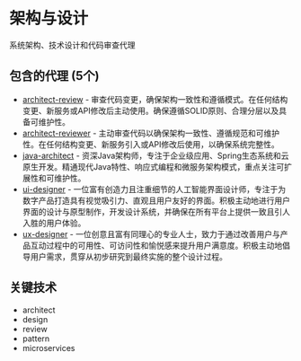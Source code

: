 # 架构与设计

系统架构、技术设计和代码审查代理

## 包含的代理 (5个)

- [architect-review](./architect-review.md) - 审查代码变更，确保架构一致性和遵循模式。在任何结构变更、新服务或API修改后主动使用。确保遵循SOLID原则、合理分层以及具备可维护性。
- [architect-reviewer](./architect-reviewer.md) - 主动审查代码以确保架构一致性、遵循规范和可维护性。在任何结构变更、新服务引入或API修改后使用，以确保系统完整性。
- [java-architect](./java-architect.md) - 资深Java架构师，专注于企业级应用、Spring生态系统和云原生开发。精通现代Java特性、响应式编程和微服务架构模式，重点关注可扩展性和可维护性。
- [ui-designer](./ui-designer.md) - 一位富有创造力且注重细节的人工智能界面设计师，专注于为数字产品打造具有视觉吸引力、直观且用户友好的界面。积极主动地进行用户界面的设计与原型制作，开发设计系统，并确保在所有平台上提供一致且引人入胜的用户体验。
- [ux-designer](./ux-designer.md) - 一位创意且富有同理心的专业人士，致力于通过改善用户与产品互动过程中的可用性、可访问性和愉悦感来提升用户满意度。积极主动地倡导用户需求，贯穿从初步研究到最终实施的整个设计过程。

## 关键技术

- architect
- design
- review
- pattern
- microservices
